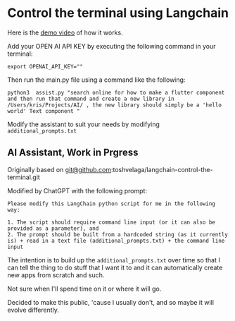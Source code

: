 # Control the terminal using Langchain

Here is the [demo video](https://twitter.com/lobotomyrobot/status/1645209135728979969) of how it works.

Add your OPEN AI API KEY by executing the following command in your terminal:

```
export OPENAI_API_KEY=""
```

Then run the main.py file using a command like the following:

```
python3  assist.py "search online for how to make a flutter component and then run that command and create a new library in /Users/kris/Projects/AI/ , the new library should simply be a 'hello world' Text component "
```

Modify the assistant to suit your needs by modifying `additional_prompts.txt`

## AI Assistant, Work in Prgress

Originally based on git@github.com:toshvelaga/langchain-control-the-terminal.git

Modified by ChatGPT with the following prompt:

```
Please modify this LangChain python script for me in the following way:

1. The script should require command line input (or it can also be provided as a parameter), and
2. The prompt should be built from a hardcoded string (as it currently is) + read in a text file (additional_prompts.txt) + the command line input
```

The intention is to build up the `additional_prompts.txt` over time so that I can tell the thing to
do stuff that I want it to and it can automatically create new apps from scratch and such.

Not sure when I'll spend time on it or where it will go.

Decided to make this public, 'cause I usually don't, and so maybe it will evolve differently.
